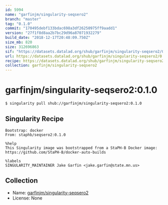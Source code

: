 ```yaml
---
id: 5994
name: "garfinjm/singularity-seqsero2"
branch: "master"
tag: "0.1.0"
commit: "170495debf133bdac698a3df26250975ff9aadd1"
version: "27f1f8d8aa2b7bc29d96a87071932279"
build_date: "2018-12-17T20:48:09.750Z"
size_mb: 820
size: 312696863
sif: "https://datasets.datalad.org/shub/garfinjm/singularity-seqsero2/0.1.0/2018-12-17-170495de-27f1f8d8/27f1f8d8aa2b7bc29d96a87071932279.simg"
url: https://datasets.datalad.org/shub/garfinjm/singularity-seqsero2/0.1.0/2018-12-17-170495de-27f1f8d8/
recipe: https://datasets.datalad.org/shub/garfinjm/singularity-seqsero2/0.1.0/2018-12-17-170495de-27f1f8d8/Singularity
collection: garfinjm/singularity-seqsero2
---
```


# garfinjm/singularity-seqsero2:0.1.0

```bash
$ singularity pull shub://garfinjm/singularity-seqsero2:0.1.0
```

## Singularity Recipe

```singularity
Bootstrap: docker
From: staphb/seqsero2:0.1.0

%help
This Singularity image was bootstrapped from a StaPH-B Docker image: https://github.com/StaPH-B/docker-auto-builds

%labels
SINGULARITY_MAINTAINER Jake Garfin <jake.garfin@state.mn.us>
```

## Collection

 - Name: [garfinjm/singularity-seqsero2](https://github.com/garfinjm/singularity-seqsero2)
 - License: None


